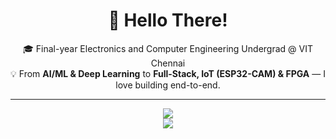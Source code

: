 <div align="center">

# 👋 Hello There!

🎓 Final-year Electronics and Computer Engineering Undergrad @ VIT Chennai  
💡 From **AI/ML & Deep Learning** to **Full-Stack, IoT (ESP32-CAM) & FPGA** — I love building end-to-end. 

---

![](https://komarev.com/ghpvc/?username=sam-shervin&color=yellow&style=for-the-badge)  
![](http://github-profile-summary-cards.vercel.app/api/cards/profile-details?username=sam-shervin&theme=highcontrast)  

</div>
